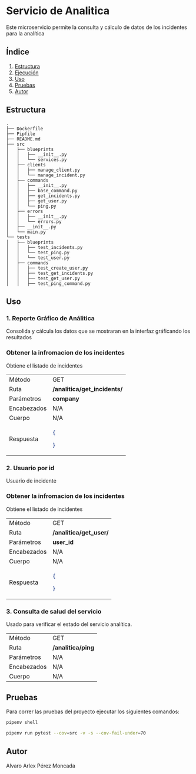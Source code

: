 # Servicio de Analitica

Este microservicio permite la consulta y cálculo de datos de los 
incidentes para la analítica

## Índice

1. [Estructura](#estructura)
2. [Ejecución](#ejecución)
3. [Uso](#uso)
4. [Pruebas](#pruebas)
5. [Autor](#autor)

## Estructura

```plaintext
.
├── Dockerfile
├── Pipfile
├── README.md
├── src
│   ├── blueprints
│   │   ├── __init__.py
│   │   └── services.py
│   ├── clients
│   │   ├── manage_client.py
│   │   └── manage_incident.py
│   ├── commands
│   │   ├── __init__.py
│   │   ├── base_command.py
│   │   ├── get_incidents.py
│   │   ├── get_user.py
│   │   └── ping.py
│   ├── errors
│   │   ├── __init__.py
│   │   └── errors.py
│   ├── __init__.py
│   └── main.py
└── tests
│   ├── blueprints
│   │   ├── test_incidents.py
│   │   └── test_ping.py
│   │   └── test_user.py
│   ├── commands
│   │   ├── test_create_user.py
│   │   ├── test_get_incidents.py
│   │   ├── test_get_user.py
│   │   ├── test_ping_command.py

```


## Uso

### 1. Reporte Gráfico de Análitica

Consolida y cálcula los datos que se mostraran en la interfaz gráficando los resultados

### Obtener la infromacion de los incidentes
Obtiene el listado de incidentes

<table>
<tr>
<td> Método </td>
<td> GET </td>
</tr>
<tr>
<td> Ruta </td>
<td> <strong>/analitica/get_incidents/<company> </td>
</tr>
<tr>
<td> Parámetros </td>
<td> <strong>company</strong></td>
</tr>
<tr>
<td> Encabezados </td>
<td>N/A</td>
</tr>
<tr>
<td> Cuerpo </td>
<td>
N/A
</td>
</tr>
</td>
<td> Respuesta </td>
<td>

```json
{
    
}
```
</td>
<tr>

</table>

### 2. Usuario por id

Usuario de incidente

### Obtener la infromacion de los incidentes
Obtiene el listado de incidentes

<table>
<tr>
<td> Método </td>
<td> GET </td>
</tr>
<tr>
<td> Ruta </td>
<td> <strong>/analitica/get_user/<user_id> </td>
</tr>
<tr>
<td> Parámetros </td>
<td> <strong>user_id</strong></td>
</tr>
<tr>
<td> Encabezados </td>
<td>N/A</td>
</tr>
<tr>
<td> Cuerpo </td>
<td>
N/A
</td>
</tr>
</td>
<td> Respuesta </td>
<td>

```json
{
    
}
```
</td>
<tr>

</table>

### 3. Consulta de salud del servicio

Usado para verificar el estado del servicio analítica.

<table>
<tr>
<td> Método </td>
<td> GET </td>
</tr>
<tr>
<td> Ruta </td>
<td> <strong>/analitica/ping</strong> </td>
</tr>
<tr>
<td> Parámetros </td>
<td> N/A </td>
</tr>
<tr>
<td> Encabezados </td>
<td>N/A</td>
</tr>
<tr>
<td> Cuerpo </td>
<td> N/A </td>
</tr>
</table>



## Pruebas

Para correr las pruebas del proyecto ejecutar los siguientes comandos: 

```bash
pipenv shell
```
```bash
pipenv run pytest --cov=src -v -s --cov-fail-under=70
```

## Autor

Alvaro Arlex Pérez Moncada
